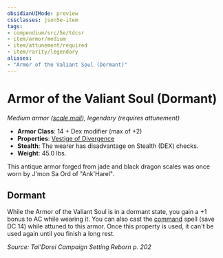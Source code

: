 ```yaml
---
obsidianUIMode: preview
cssclasses: json5e-item
tags:
- compendium/src/5e/tdcsr
- item/armor/medium
- item/attunement/required
- item/rarity/legendary
aliases: 
- "Armor of the Valiant Soul (Dormant)"
---
```

# Armor of the Valiant Soul (Dormant)
*Medium armor ([scale mail](2-Mechanics/CLI/items/scale-mail.md)), legendary (requires attunement)*  

- **Armor Class**: 14 + Dex modifier (max of +2)
- **Properties**: [Vestige of Divergence](2-Mechanics/CLI/rules/item-properties.md#Vestige%20of%20Divergence)
- **Stealth**: The wearer has disadvantage on Stealth (DEX) checks.
- **Weight**: 45.0 lbs.

This antique armor forged from jade and black dragon scales was once worn by J'mon Sa Ord of "Ank'Harel".

## Dormant

While the Armor of the Valiant Soul is in a dormant state, you gain a +1 bonus to AC while wearing it. You can also cast the [command](2-Mechanics/CLI/spells/command.md) spell (save DC 14) while attuned to this armor. Once this property is used, it can't be used again until you finish a long rest.

*Source: Tal'Dorei Campaign Setting Reborn p. 202*